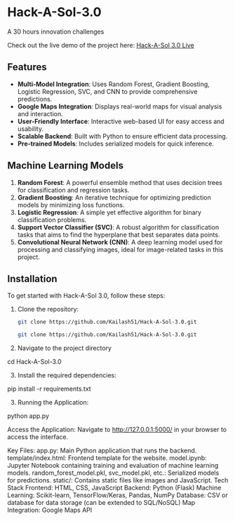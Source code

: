 # Hack-A-Sol-3.0
A 30 hours innovation challenges

Check out the live demo of the project here: [Hack-A-Sol 3.0 Live](https://hack-a-sol-3-0-9dsj.onrender.com)

## Features

- **Multi-Model Integration**: Uses Random Forest, Gradient Boosting, Logistic Regression, SVC, and CNN to provide comprehensive predictions.
- **Google Maps Integration**: Displays real-world maps for visual analysis and interaction.
- **User-Friendly Interface**: Interactive web-based UI for easy access and usability.
- **Scalable Backend**: Built with Python to ensure efficient data processing.
- **Pre-trained Models**: Includes serialized models for quick inference.

## Machine Learning Models

1. **Random Forest**: A powerful ensemble method that uses decision trees for classification and regression tasks.
2. **Gradient Boosting**: An iterative technique for optimizing prediction models by minimizing loss functions.
3. **Logistic Regression**: A simple yet effective algorithm for binary classification problems.
4. **Support Vector Classifier (SVC)**: A robust algorithm for classification tasks that aims to find the hyperplane that best separates data points.
5. **Convolutional Neural Network (CNN)**: A deep learning model used for processing and classifying images, ideal for image-related tasks in this project.

## Installation

To get started with Hack-A-Sol 3.0, follow these steps:

1. Clone the repository:
   ```bash
   git clone https://github.com/Kailash51/Hack-A-Sol-3.0.git

   git clone https://github.com/Kailash51/Hack-A-Sol-3.0.git

2. Navigate to the project directory

cd Hack-A-Sol-3.0

3. Install the required dependencies:

pip install -r requirements.txt


3. Running the Application:
   
  python app.py

  Access the Application: Navigate to http://127.0.0.1:5000/ in your browser to access the interface.



Key Files:
app.py: Main Python application that runs the backend.
template/index.html: Frontend template for the website.
model.ipynb: Jupyter Notebook containing training and evaluation of machine learning models.
random_forest_model.pkl, svc_model.pkl, etc.: Serialized models for predictions.
static/: Contains static files like images and JavaScript.
Tech Stack
Frontend: HTML, CSS, JavaScript
Backend: Python (Flask)
Machine Learning: Scikit-learn, TensorFlow/Keras, Pandas, NumPy
Database: CSV or database for data storage (can be extended to SQL/NoSQL)
Map Integration: Google Maps API
